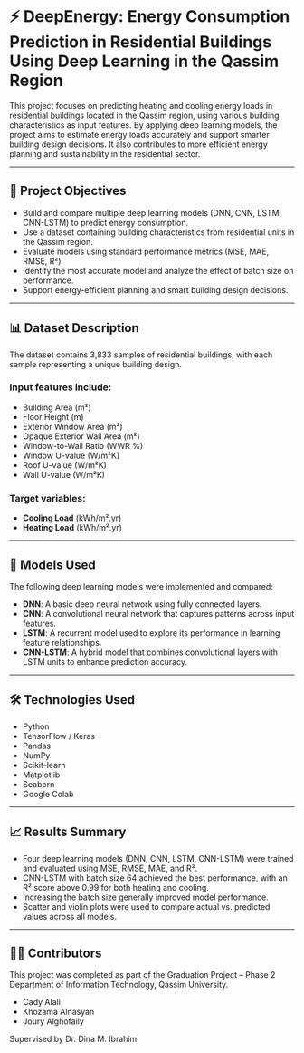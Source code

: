 # ⚡ DeepEnergy: Energy Consumption Prediction in Residential Buildings Using Deep Learning in the Qassim Region

This project focuses on predicting heating and cooling energy loads in residential buildings located in the Qassim region, using various building characteristics as input features.
By applying deep learning models, the project aims to estimate energy loads accurately and support smarter building design decisions. It also contributes to more efficient energy planning and sustainability in the residential sector.

---

## 📌 Project Objectives

- Build and compare multiple deep learning models (DNN, CNN, LSTM, CNN-LSTM) to predict energy consumption.
- Use a dataset containing building characteristics from residential units in the Qassim region.
- Evaluate models using standard performance metrics (MSE, MAE, RMSE, R²).
- Identify the most accurate model and analyze the effect of batch size on performance.
- Support energy-efficient planning and smart building design decisions.

---

## 📊 Dataset Description

The dataset contains 3,833 samples of residential buildings, with each sample representing a unique building design.

### Input features include:
- Building Area (m²)
- Floor Height (m)
- Exterior Window Area (m²)
- Opaque Exterior Wall Area (m²)
- Window-to-Wall Ratio (WWR %)
- Window U-value (W/m²K)
- Roof U-value (W/m²K)
- Wall U-value (W/m²K)

### Target variables:
- **Cooling Load** (kWh/m².yr)
- **Heating Load** (kWh/m².yr)

---

## 🧠 Models Used

The following deep learning models were implemented and compared:

- **DNN**: A basic deep neural network using fully connected layers.
- **CNN**: A convolutional neural network that captures patterns across input features.
- **LSTM**: A recurrent model used to explore its performance in learning feature relationships.
- **CNN-LSTM**: A hybrid model that combines convolutional layers with LSTM units to enhance prediction accuracy.

---

## 🛠️ Technologies Used

- Python  
- TensorFlow / Keras  
- Pandas  
- NumPy  
- Scikit-learn  
- Matplotlib  
- Seaborn  
- Google Colab

---

## 📈 Results Summary

- Four deep learning models (DNN, CNN, LSTM, CNN-LSTM) were trained and evaluated using MSE, RMSE, MAE, and R².
- CNN-LSTM with batch size 64 achieved the best performance, with an R² score above 0.99 for both heating and cooling.
- Increasing the batch size generally improved model performance.
- Scatter and violin plots were used to compare actual vs. predicted values across all models.

---

## 👩‍💻 Contributors

This project was completed as part of the Graduation Project – Phase 2  
Department of Information Technology, Qassim University.

- Cady Alali
- Khozama Alnasyan  
- Joury Alghofaily  

Supervised by Dr. Dina M. Ibrahim
